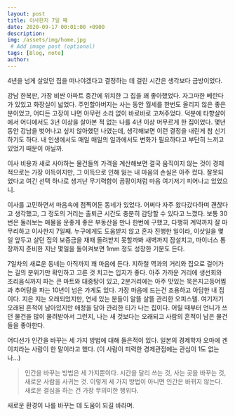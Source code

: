```yaml
---
layout: post
title: 이사한지 7일 째 
date: 2020-09-17 00:01:00 +0900
description:
img: /assets/img/home.jpg
 # Add image post (optional)
tags: [Blog, note]
author: 
---
```


4년을 넘게 살았던 집을 떠나야겠다고 결정하는 데 걸린 시간은 생각보다 금방이었다. 

강남 한복판, 가장 비싼 아파트 중간에 위치한 그 집을 꽤 좋아했었다. 자그마한 베란다가 있있고 화장실이 넓었다. 주인할아버지는 사는 동안 월세를 한번도 올리지 않은 좋은 분이었고, 어디든 고장이 나면 아무런 소리 없이 바로바로 고쳐주었다. 덕분에 타향살이에서 어디에서도 3년 이상을 살아본 적 없는 나를 4년 이상 머무르게 한 집이었다. 
몇년 동안 강남을 벗어나고 싶지 않아했던 나였는데, 생각해보면 이런 결정을 내린게 참 신기하기도 하다. 내 인생에서도 매일 매일의 일과에서도 변화가 필요하다고 부단히 느끼고 있었기 때문이 아닐까. 

이사 비용과 새로 사야하는 물건들의 가격을 계산해보면 결국 움직이지 않는 것이 경제적으로는 가장 이득이지만, 그 이득으로 인해 잃는 내 마음의 손실은 아주 컸다. 잘못되었다고 여긴 선택 하나로 생겨난 무기력함이 곰팡이처럼 마음 여기저기 피어나고 있었으니.

이사를 고민하면서 마음속에 점찍어둔 동네가 있었다. 어쩌다 자주 왔다갔다하며 괜찮다고 생각했고, 그 정도의 거리는 출퇴근 시간도 충분히 감당할 수 있다고 느꼈다. 보통 30번은 둘러보는 매물을 운좋게 좋은 부동산을 만나 한번에 구했고, 다행히 계약까지 잘 마무리하고 이사한지 7일째. 누구에게도 도움받지 않고 혼자 진행한 일이라, 이삿일을 몇 일 앞두고 살던 집의 보증금을 재때 돌려받지 못할까봐 새벽까지 잠설치고, 마이너스 통장까지 준비한 지난 몇일을 돌이켜보면 1mm 정도 성장한 기분도 든다. 

7일차의 새로운 동네는 아직까지 꽤 마음에 든다. 지하철 역과의 거리와 집으로 걸어가는 길의 분위기만 확인하고 고른 것 치고는 입지가 좋다. 아주 가까운 거리에 생선회와 조리음식까지 파는 큰 마트와 대중탕이 있고, 2분거리에는 아주 맛있는 묵은지고등어찜과 추어탕을 파는 10년이 넘은 가게도 있다. 가장 마음에 드는건 조용하고 아담한 내 집이다. 지은 지는 오래되었지만, 연세 있는 분들이 알뜰 살뜰 관리한 오피스텔. 여기저기 오래된 흔적이 남아있지만 애정을 담아 관리한 티가 나는 집이다. 어릴 때부터 언니가 쓰던 물건을 많이 물려받아서 그런지, 나는 새 것보다는 오래되고 사람의 흔적이 남은 물건들을 좋아한다. 

어디선가 인간을 바꾸는 세 가지 방법에 대해 들은적이 있다. 일본의 경제학자 오마에 겐이치라는 사람이 한 말이라고 했다. (이 사람이 피력한 경제관점에는 관심이 1도 없는 나...)  

>인간을 바꾸는 방법은 세 가지뿐이다. 시간을 달리 쓰는 것, 사는 곳을 바꾸는 것, 새로운 사람을 사귀는 것. 이렇게 세 가지 방법이 아니면 인간은 바뀌지 않는다. 새로운 결심을 하는 건 가장 무의미한 행위다.

새로운 환경이 나를 바꾸는 데 도움이 되길 바라며. 



